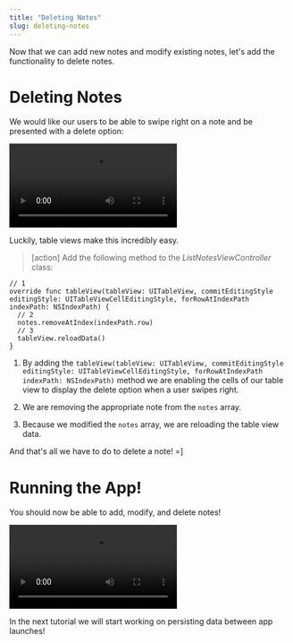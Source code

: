 ```yaml
---
title: "Deleting Notes"
slug: deleting-notes
---
```


Now that we can add new notes and modify existing notes, let's add the functionality to delete notes.

# Deleting Notes

We would like our users to be able to swipe right on a note and be presented with a delete option:

![ms-video](https://s3.amazonaws.com/mgwu-misc/Make+School+Notes/delete.mov)

Luckily, table views make this incredibly easy.

> [action]
Add the following method to the *ListNotesViewController* class:
>
    // 1
    override func tableView(tableView: UITableView, commitEditingStyle editingStyle: UITableViewCellEditingStyle, forRowAtIndexPath indexPath: NSIndexPath) {
      // 2
      notes.removeAtIndex(indexPath.row)
      // 3
      tableView.reloadData()
    }

1. By adding the `tableView(tableView: UITableView, commitEditingStyle editingStyle: UITableViewCellEditingStyle, forRowAtIndexPath indexPath: NSIndexPath)` method we are enabling the cells of our table view to display the delete option when a user swipes right.

2. We are removing the appropriate note from the `notes` array.

3. Because we modified the `notes` array, we are reloading the table view data.

And that's all we have to do to delete a note! =]

# Running the App!

You should now be able to add, modify, and delete notes!

![ms-video](https://s3.amazonaws.com/mgwu-misc/Make+School+Notes/P10-complete.mov)

In the next tutorial we will start working on persisting data between app launches!

<!-- ACTION: Add a tl;dr info box containing all steps they should have completed on this page of the tutorial.  For an example, see page 1 of tutorial.   -->

